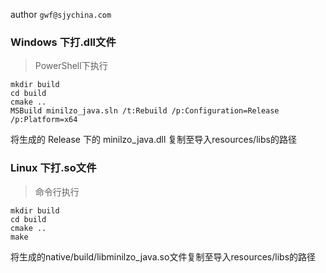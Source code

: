 author `gwf@sjychina.com`


### Windows 下打.dll文件
> PowerShell下执行
```shell
mkdir build
cd build
cmake ..
MSBuild minilzo_java.sln /t:Rebuild /p:Configuration=Release /p:Platform=x64
```
将生成的 Release 下的 minilzo_java.dll 复制至导入resources/libs的路径


### Linux 下打.so文件
> 命令行执行
```shell
mkdir build
cd build
cmake ..
make
```
将生成的native/build/libminilzo_java.so文件复制至导入resources/libs的路径
